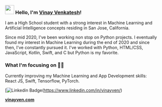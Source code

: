 ### <img src="https://media.giphy.com/media/hvRJCLFzcasrR4ia7z/giphy.gif" width="30px"> Hello, I'm [Vinay Venkatesh](https://www.vinayven.com)!

I am a High School student with a strong interest in Machine Learning and Artificial Intelligence concepts residing in San Jose, California.

Since mid 2020, I've been working non stop on Python projects. I eventually found my interest in Machine Learning during the end of 2020 and since then, I've constantly pursued it. I've worked with Python, HTML/CSS, JavaScript, Kotlin, Swift, and C but Python is my favorite.

### What I'm focusing on 👨‍💻

Currently improving my Machine Learning and App Development skills: React JS, Swift, Tensorflow, PyTorch.<br />

[comment]: <> (### Find me elsewhere 🌎)

[![Linkedin Badge](https://img.shields.io/badge/-LinkedIn-blue?style=flat-square&logo=Linkedin&logoColor=white&link=https://www.linkedin.com/in/harshkumarkhatri/)(https://www.linkedin.com/in/vinayven/)

**[vinayven.com](https://www.vinayven.com/)**
